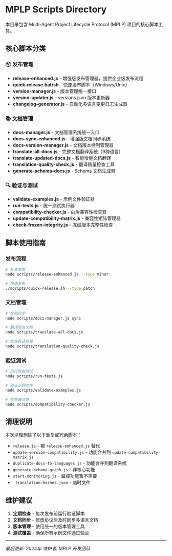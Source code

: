 # MPLP Scripts Directory

本目录包含 Multi-Agent Project Lifecycle Protocol (MPLP) 项目的核心脚本工具。

## 核心脚本分类

### 📦 发布管理
- **release-enhanced.js** - 增强版发布管理器，提供企业级发布流程
- **quick-release.bat/sh** - 快速发布脚本（Windows/Unix）
- **version-manager.js** - 版本管理统一接口
- **version-updater.js** - versions.json 版本更新器
- **changelog-generator.js** - 自动化多语言变更日志生成器

### 📚 文档管理
- **docs-manager.js** - 文档管理系统统一入口
- **docs-sync-enhanced.js** - 增强版文档同步系统
- **docs-version-manager.js** - 文档版本控制管理器
- **translate-all-docs.js** - 完整文档翻译系统（9种语言）
- **translate-updated-docs.js** - 智能增量文档翻译
- **translation-quality-check.js** - 翻译质量检查工具
- **generate-schema-docs.js** - Schema 文档生成器

### 🔍 验证与测试
- **validate-examples.js** - 示例文件验证器
- **run-tests.js** - 统一测试执行器
- **compatibility-checker.js** - 向后兼容性检查器
- **update-compatibility-matrix.js** - 兼容性矩阵管理器
- **check-frozen-integrity.js** - 冻结版本完整性检查

## 脚本使用指南

### 发布流程
```bash
# 标准发布
node scripts/release-enhanced.js --type minor

# 快速发布
./scripts/quick-release.sh --type patch
```

### 文档管理
```bash
# 文档同步
node scripts/docs-manager.js sync

# 翻译所有文档
node scripts/translate-all-docs.js

# 检查翻译质量
node scripts/translation-quality-check.js
```

### 验证测试
```bash
# 运行所有测试
node scripts/run-tests.js

# 验证示例文件
node scripts/validate-examples.js

# 检查兼容性
node scripts/compatibility-checker.js
```

## 清理说明

本次清理删除了以下重复或冗余脚本：
- `release.js` - 被 `release-enhanced.js` 替代
- `update-version-compatibility.js` - 功能合并到 `update-compatibility-matrix.js`
- `duplicate-docs-to-languages.js` - 功能合并到翻译系统
- `generate-schema-graph.js` - 非核心功能
- `start-monitoring.js` - 监控功能暂不需要
- `.translation-hashes.json` - 临时文件

## 维护建议

1. **定期检查** - 每次发布前运行验证脚本
2. **文档同步** - 修改协议后及时同步多语言文档
3. **版本管理** - 使用统一的版本管理工具
4. **测试覆盖** - 确保所有示例文件通过验证

---

*最后更新: 2024年*
*维护者: MPLP 开发团队*